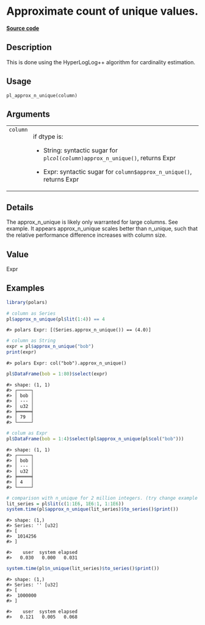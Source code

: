 

# Approximate count of unique values.

[**Source code**](https://github.com/pola-rs/r-polars/tree/main/R/functions__lazy.R#L423)

## Description

This is done using the HyperLogLog++ algorithm for cardinality
estimation.

## Usage

<pre><code class='language-R'>pl_approx_n_unique(column)
</code></pre>

## Arguments

<table>
<tr>
<td style="white-space: nowrap; font-family: monospace; vertical-align: top">
<code id="pl_approx_n_unique_:_column">column</code>
</td>
<td>

if dtype is:

<ul>
<li>

String: syntactic sugar for
<code>pl$col(column)$approx_n_unique()</code>, returns Expr

</li>
<li>

Expr: syntactic sugar for <code>column$approx_n_unique()</code>, returns
Expr

</li>
</ul>
</td>
</tr>
</table>

## Details

The approx_n_unique is likely only warranted for large columns. See
example. It appears approx_n_unique scales better than n_unique, such
that the relative performance difference increases with column size.

## Value

Expr

## Examples

``` r
library(polars)

# column as Series
pl$approx_n_unique(pl$lit(1:4)) == 4
```

    #> polars Expr: [(Series.approx_n_unique()) == (4.0)]

``` r
# column as String
expr = pl$approx_n_unique("bob")
print(expr)
```

    #> polars Expr: col("bob").approx_n_unique()

``` r
pl$DataFrame(bob = 1:80)$select(expr)
```

    #> shape: (1, 1)
    #> ┌─────┐
    #> │ bob │
    #> │ --- │
    #> │ u32 │
    #> ╞═════╡
    #> │ 79  │
    #> └─────┘

``` r
# colum as Expr
pl$DataFrame(bob = 1:4)$select(pl$approx_n_unique(pl$col("bob")))
```

    #> shape: (1, 1)
    #> ┌─────┐
    #> │ bob │
    #> │ --- │
    #> │ u32 │
    #> ╞═════╡
    #> │ 4   │
    #> └─────┘

``` r
# comparison with n_unique for 2 million integers. (try change example to 20 million ints)
lit_series = pl$lit(c(1:1E6, 1E6:1, 1:1E6))
system.time(pl$approx_n_unique(lit_series)$to_series()$print())
```

    #> shape: (1,)
    #> Series: '' [u32]
    #> [
    #>  1014256
    #> ]

    #>    user  system elapsed 
    #>   0.030   0.000   0.031

``` r
system.time(pl$n_unique(lit_series)$to_series()$print())
```

    #> shape: (1,)
    #> Series: '' [u32]
    #> [
    #>  1000000
    #> ]

    #>    user  system elapsed 
    #>   0.121   0.005   0.068
